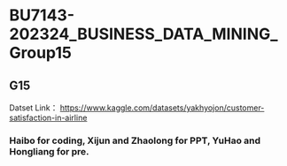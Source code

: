 # BU7143-202324_BUSINESS_DATA_MINING_Group15
## G15

Datset Link： https://www.kaggle.com/datasets/yakhyojon/customer-satisfaction-in-airline
 
### Haibo for coding, Xijun and Zhaolong  for PPT, YuHao and Hongliang for pre.
